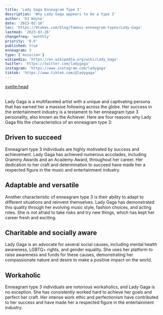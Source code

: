 ```yaml
---
title: 'Lady Gaga Enneagram Type 3'
description: 'Why Lady Gaga appears to be a type 3'
author: 'DJ Wayne'
date: '2023-02-18'
loc: 'https://9takes.com/blog/famous-enneagram-types/Lady-Gaga'
lastmod: '2023-03-26'
changefreq: 'monthly'
priority: '0.6'
published: true
enneagram: 3
type: ['musician']
wikipedia: 'https://en.wikipedia.org/wiki/Lady_Gaga'
twitter: 'https://twitter.com/ladygaga'
instagram: 'https://www.instagram.com/ladygaga'
tiktok: 'https://www.tiktok.com/@ladygaga'
---
```


<svelte:head>

  <meta property="og:image" content="https://9takes.com/types/3s/Lady-Gaga.webp" />
  <link rel="canonical" href="https://9takes.com/blog/famous-enneagram-types/Lady-Gaga">
</svelte:head>
<script>
	import  PopCard  from "../../../lib/components/atoms/PopCard.svelte";
</script>
<div
	style="display: flex;
    justify-content: center;
    margin: 1rem 0;
	"
>
	<PopCard
		image={`/types/3s/${'Lady-Gaga'}.webp`}
		showIcon={false}
		text="Lady Gaga"
		subtext=""
	/>
</div>

<p class="firstLetter">Lady Gaga is a multifaceted artist with a unique and captivating persona that has earned her a massive following across the globe. Her success in the entertainment industry is a testament to her enneagram type 3 personality, also known as the Achiever. Here are four reasons why Lady Gaga fits the characteristics of an enneagram type 3:</p>

## Driven to succeed

Enneagram type 3 individuals are highly motivated by success and achievement. Lady Gaga has achieved numerous accolades, including Grammy Awards and an Academy Award, throughout her career. Her dedication to her craft and determination to succeed have made her a respected figure in the music and entertainment industry.

## Adaptable and versatile

Another characteristic of enneagram type 3 is their ability to adapt to different situations and reinvent themselves. Lady Gaga has demonstrated this quality through her evolving music style, fashion choices, and acting roles. She is not afraid to take risks and try new things, which has kept her career fresh and exciting.

## Charitable and socially aware

Lady Gaga is an advocate for several social causes, including mental health awareness, LGBTQ+ rights, and gender equality. She uses her platform to raise awareness and funds for these causes, demonstrating her compassionate nature and desire to make a positive impact on the world.

## Workaholic

Enneagram type 3 individuals are notorious workaholics, and Lady Gaga is no exception. She has consistently worked hard to achieve her goals and perfect her craft. Her intense work ethic and perfectionism have contributed to her success and have made her a respected figure in the entertainment industry.
